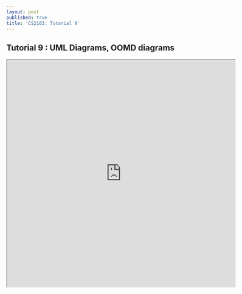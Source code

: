```yaml
---
layout: post
published: true
title: 'CS2103: Tutorial 9'
---
```

## Tutorial 9 : UML Diagrams, OOMD diagrams 

<iframe src="https://drive.google.com/file/d/1qhK84YSnkRdlcMnD1XvVWHzEWb3RjEme/preview" width="600" height="600"></iframe>
